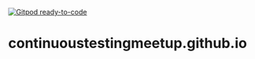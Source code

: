 [![Gitpod ready-to-code](https://img.shields.io/badge/Gitpod-ready--to--code-blue?logo=gitpod)](https://gitpod.io/#https://github.com/continuoustestingmeetup/continuoustestingmeetup.github.io)

# continuoustestingmeetup.github.io
